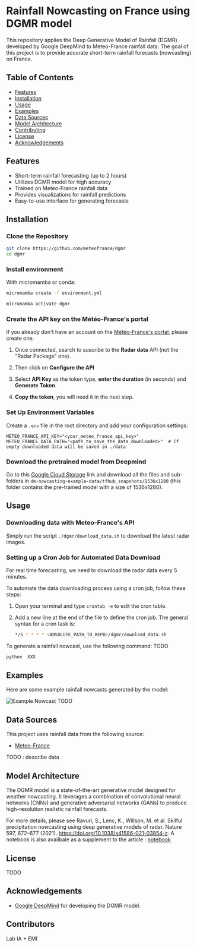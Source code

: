 # Rainfall Nowcasting on France using DGMR model

This repository applies the Deep Generative Model of Rainfall (DGMR) developed by Google DeepMind to Meteo-France rainfall data. The goal of this project is to provide accurate short-term rainfall forecasts (nowcasting) on France.

## Table of Contents
- [Features](#features)
- [Installation](#installation)
- [Usage](#usage)
- [Examples](#examples)
- [Data Sources](#data-sources)
- [Model Architecture](#model-architecture)
- [Contributing](#contributing)
- [License](#license)
- [Acknowledgements](#acknowledgements)

## Features
- Short-term rainfall forecasting (up to 2 hours)
- Utilizes DGMR model for high accuracy
- Trained on Meteo-France rainfall data
- Provides visualizations for rainfall predictions
- Easy-to-use interface for generating forecasts

## Installation

### Clone the Repository

```bash
git clone https://github.com/meteofrance/dgmr
cd dgmr
```

### Install environment

With micromamba or conda:

```bash
micromamba create -f environment.yml
```

```bash
micromamba activate dgmr
```

### Create the API key on the Météo-France's portal 

If you already don't have an account on the [Météo-France's portal](https://portail-api.meteofrance.fr/web/en/), please create one.

1. Once connected, search to suscribe to the **Radar data** API (not the "Radar Package" one).

2. Then click on **Configure the API**

3. Select **API Key** as the token type, **enter the duration** (in seconds) and **Generate Token**. 

4. **Copy the token**, you will need it in the next step.


### Set Up Environment Variables
Create a `.env` file in the root directory and add your configuration settings:
```plaintext
METEO_FRANCE_API_KEY="<your_meteo_france_api_key>"
METEO_FRANCE_DATA_PATH="<path_to_save_the_data_downloaded>"  # If empty downloaded data will be saved in ./data
```

### Download the pretrained model from Deepmind

Go to this [Google Cloud Storage](https://console.cloud.google.com/storage/browser/dm-nowcasting-example-data?pageState=(%22StorageObjectListTable%22:(%22f%22:%22%255B%255D%22))&project=friendly-retina-382415) link and download all the files and sub-folders in `dm-nowcasting-example-data/tfhub_snapshots/1536x1280` (this folder contains the pre-trained model with a size of 1536x1280).

## Usage

### Downloading data with Meteo-France's API

Simply run the script `./dgmr/download_data.sh` to download the latest radar images.

### Setting up a Cron Job for Automated Data Download

For real time forecasting, we need to download the radar data every 5 minutes.

To automate the data downloading process using a cron job, follow these steps:

1. Open your terminal and type `crontab -e` to edit the cron table.

2. Add a new line at the end of the file to define the cron job. The general syntax for a cron task is:
    ```bash
    */5 * * * * <ABSOLUTE_PATH_TO_REPO>/dgmr/download_data.sh
    ```

To generate a rainfall nowcast, use the following command:
TODO
```bash
python  XXX
```

## Examples
Here are some example rainfall nowcasts generated by the model:

![Example Nowcast](images/example_nowcast.png)  TODO

## Data Sources
This project uses rainfall data from the following source:
- [Meteo-France](https://donneespubliques.meteofrance.fr/)

TODO : describe data

## Model Architecture
The DGMR model is a state-of-the-art generative model designed for weather nowcasting. It leverages a combination of convolutional neural networks (CNNs) and generative adversarial networks (GANs) to produce high-resolution realistic rainfall forecasts. 

For more details, please see Ravuri, S., Lenc, K., Willson, M. et al. Skilful precipitation nowcasting using deep generative models of radar. Nature 597, 672–677 (2021). https://doi.org/10.1038/s41586-021-03854-z. A notebook is also availbale as a supplement to the article : [notebook](https://github.com/google-deepmind/deepmind-research/tree/master/nowcasting)

## License
TODO

## Acknowledgements
- [Google DeepMind](https://doi.org/10.1038/s41586-021-03854-z) for developing the DGMR model.

## Contributors

Lab IA + EMI
